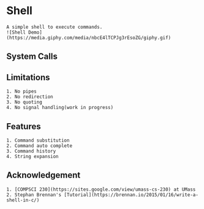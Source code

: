 # Shell
    A simple shell to execute commands.
    ![Shell Demo](https://media.giphy.com/media/nbcE4lTCPJg3rEsoZG/giphy.gif)

## System Calls
















## Limitations
    1. No pipes
    2. No redirection
    3. No quoting
    4. No signal handling(work in progress)
    
## Features
    1. Command substitution
    2. Command auto complete
    3. Command history
    4. String expansion

## Acknowledgement
    1. [COMPSCI 230](https://sites.google.com/view/umass-cs-230) at UMass
    2. Stephan Brennan's [Tutorial](https://brennan.io/2015/01/16/write-a-shell-in-c/)

